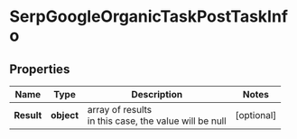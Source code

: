 # SerpGoogleOrganicTaskPostTaskInfo


## Properties

| Name | Type | Description | Notes |
|------------ | ------------- | ------------- | -------------|
**Result** | **object** | array of results<br>in this case, the value will be null |[optional]|